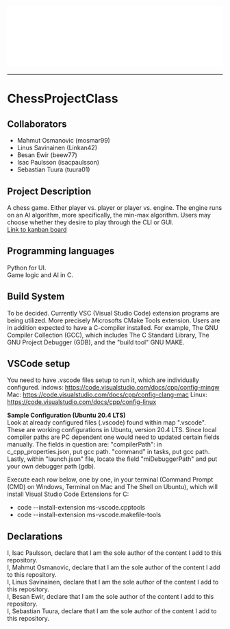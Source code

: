 ![Ultra Deluxe Chess](https://github.com/mosmar99/ChessProjectClass/blob/main/chess_pic.png "Ultra Deluxe Chess")
___
# ChessProjectClass

## Collaborators
* Mahmut Osmanovic (mosmar99)
* Linus Savinainen (Linkan42)
* Besan Ewir (beew77)
* Isac Paulsson (isacpaulsson)
* Sebastian Tuura (tuura01)

## Project Description
A chess game. Either player vs. player or player vs. engine. The engine runs on an AI algorithm, more specifically, the min-max algorithm. Users may choose whether they desire to play through the CLI or GUI. <br />
[Link to kanban board](https://github.com/users/mosmar99/projects/2)

## Programming languages
Python for UI. <br />
Game logic and AI in C.

## Build System
To be decided. Currently VSC (Visual Studio Code) extension programs are being utilized. More precisely Microsofts CMake Tools extension. Users are in addition expected to have a C-compiler installed. For example, The GNU Compiler Collection (GCC), which includes The C Standard Library, The GNU Project Debugger  (GDB), and the "build tool" GNU MAKE.

## VSCode setup
You need to have .vscode files setup to run it, which are individually configured.
indows: https://code.visualstudio.com/docs/cpp/config-mingw
Mac: https://code.visualstudio.com/docs/cpp/config-clang-mac
Linux: https://code.visualstudio.com/docs/cpp/config-linux

**Sample Configuration (Ubuntu 20.4 LTS)**<br />
Look at already configured files (.vscode) found within map ".vscode". These are working configurations in Ubuntu, version 20.4 LTS. Since local compiler paths are PC dependent one would need to updated certain fields manually. The fields in question are: "compilerPath": in c_cpp_properties.json, put gcc path. "command" in tasks, put gcc path. Lastly, within "launch.json" file, locate the field "miDebuggerPath" and put your own debugger path (gdb).

Execute each row below, one by one, in your terminal (Command Prompt (CMD) on Windows, Terminal on Mac and The Shell on Ubuntu), which will install Visual Studio Code Extensions for C:

- code --install-extension ms-vscode.cpptools
- code --install-extension ms-vscode.makefile-tools

## Declarations
I, Isac Paulsson, declare that I am the sole author of the content I add to this repository. <br />
I, Mahmut Osmanovic, declare that I am the sole author of the content I add to this repository. <br />
I, Linus Savinainen, declare that I am the sole author of the content I add to this repository. <br />
I, Besan Ewir, declare that I am the sole author of the content I add to this repository. <br />
I, Sebastian Tuura, declare that I am the sole author of the content I add to this repository. <br />
